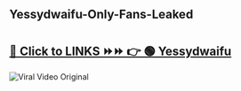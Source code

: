 
 ## Yessydwaifu-Only-Fans-Leaked

# <h2><a href="https://clipsfans.com/Yessydwaifu&ref=git">🔗 Click to LINKS ⏩⏩ 👉 🟢 Yessydwaifu </a></h2>

<a href="https://clipsfans.com/Yessydwaifu&ref=git" rel="nofollow" data-target="animated-image.originalLink"><img src="https://i.ibb.co.com/xMMVF88/686577567.gif" alt="Viral Video Original" style="max-width: 100%; display: inline-block;" data-target="animated-image.originalImage"></a>
